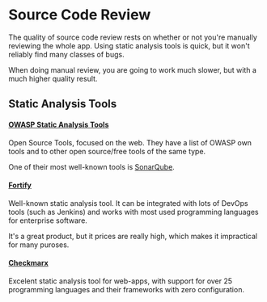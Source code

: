 # Source Code Review

The quality of source code review rests on whether or not you're manually reviewing the whole app. Using static analysis tools is quick, but it won't reliably find many classes of bugs.

When doing manual review, you are going to work much slower, but with a much higher quality result.

## Static Analysis Tools

#### [OWASP Static Analysis Tools](https://owasp.org/www-community/Source_Code_Analysis_Tools)

Open Source Tools, focused on the web. They have a list of OWASP own tools and to other open source/free tools of the same type.

One of their most well-known tools is [SonarQube](https://www.sonarqube.org/).

#### [Fortify](https://www.microfocus.com/en-us/solutions/application-security)

Well-known static analysis tool. It can be integrated with lots of DevOps tools (such as Jenkins) and works with most used programming languages for enterprise software.

It's a great product, but it prices are really high, which makes it impractical for many puroses.

#### [Checkmarx](https://www.checkmarx.com/products/static-application-security-testing/)

Excelent static analysis tool for web-apps, with support for over 25 programming languages and their frameworks with zero configuration.


